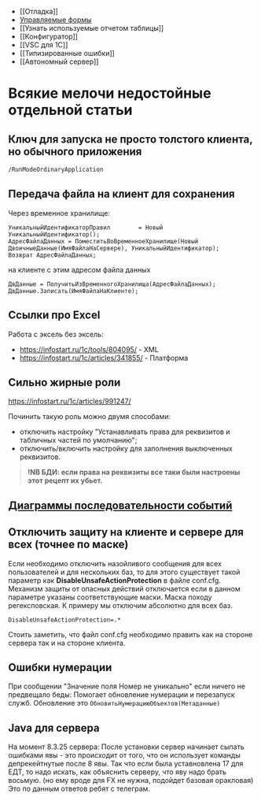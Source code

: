 * [[Отладка]]
* [Управляемые формы](Управляемые%20формы.md)
* [[Узнать используемые отчетом таблицы]]
* [[Конфигуратор]]
* [[VSC для 1С]]
* [[Типизированные ошибки]]
* [[Автономный сервер]]

# Всякие мелочи недостойные отдельной статьи

## Ключ для запуска не просто толстого клиента, но обычного приложения
```cmd
/RunModeOrdinaryApplication
```

## Передача файла на клиент для сохранения
Через временное хранилище:
```bsl
УникальныйИдентификаторПравил        = Новый УникальныйИдентификатор();
АдресФайлаДанных = ПоместитьВоВременноеХранилище(Новый ДвоичныеДанные(ИмяФайлаНаСервере), УникальныйИдентификатор);    
Возврат АдресФайлаДанных;
```
  
на клиенте с этим адресом файла данных  
```bsl
ДвДанные = ПолучитьИзВременногоХранилища(АдресФайлаДанных);
ДвДанные.Записать(ИмяФайлаНаКлиенте);
```
## Ссылки про Excel
Работа с эксель без эксель:
- https://infostart.ru/1c/tools/804095/ - XML 
- https://infostart.ru/1c/articles/341855/ - Платформа
## Сильно жирные роли
https://infostart.ru/1c/articles/991247/

Починить такую роль можно двумя способами:
- отключить настройку "Устанавливать права для реквизитов и табличных частей по умолчанию";
- отключить/включить настройку для заполнения выключенных реквизитов.
> **!NB БДИ: если права на реквизиты все таки были настроены этот рецепт их убьет.**

## [Диаграммы последовательности событий](Диаграммы%20последовательности%20событий.md)

## Отключить защиту на клиенте и сервере для всех (точнее по маске)

Если необходимо отключить назойливого сообщения для всех пользователей и для нескольких баз, то для этого существует такой параметр как **DisableUnsafeActionProtection** в файле conf.cfg.   Механизм защиты от опасных действий отключается если в данном параметре указаны соответствующие маски. Маска походу регексповская. К примеру мы отключим абсолютно для всех баз.
```
DisableUnsafeActionProtection=.*
```
Стоить заметить, что файл conf.cfg необходимо править как на стороне сервера так и на стороне клиента.

## Ошибки нумерации
При сообщении "Значение поля Номер не уникально" если ничего не предвещало беды:
Помогает обновление нумерации и перезапуск служб.
Обновление это `ОбновитьНумерациюОбъектов(Метаданные)`

## Java для сервера
На момент 8.3.25 сервера:
После установки сервер начинает сыпать ошибками явы - это происходит от того, что он использует команды депрекейтнутые после 8 явы. Так что если была уставновлена 17 для ЕДТ, то надо искать, как объяснить серверу, что яву надо брать восьмую. (но ему вроде для FX не нужна, подойдет базовая оракловая)
Это по данным ответов ребят с телеграм.
